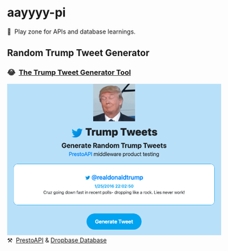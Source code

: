 # aayyyy-pi
👯 &nbsp;Play zone for APIs and database learnings.

## Random Trump Tweet Generator
### 😂  &nbsp;<a href="https://melanierosson.github.io/aayyyy-pi/" target="_blank">The Trump Tweet Generator Tool</a><br/>
<a href="https://melanierosson.github.io/aayyyy-pi/" target="_blank"><img src="generator.png" width="500"/></a><br/>
⚒️ &nbsp;<a href="https://prestoapi.com/" target="_blank">PrestoAPI</a> & <a href="https://app.dropbase.io/" target="_blank">Dropbase Database</a>
